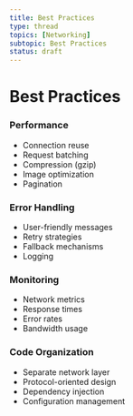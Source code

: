 ```yaml
---
title: Best Practices
type: thread
topics: [Networking]
subtopic: Best Practices
status: draft
---
```


# Best Practices


### Performance
- Connection reuse
- Request batching
- Compression (gzip)
- Image optimization
- Pagination

### Error Handling
- User-friendly messages
- Retry strategies
- Fallback mechanisms
- Logging

### Monitoring
- Network metrics
- Response times
- Error rates
- Bandwidth usage

### Code Organization
- Separate network layer
- Protocol-oriented design
- Dependency injection
- Configuration management

